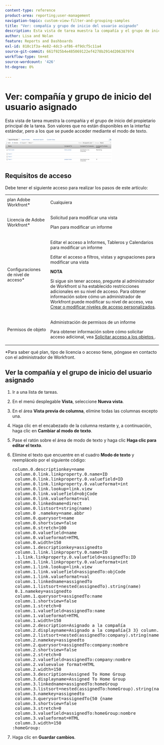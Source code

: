 ```yaml
---
content-type: reference
product-area: reporting;user-management
navigation-topic: custom-view-filter-and-grouping-samples
title: "Ver: compañía y grupo de inicio del usuario asignado"
description: Esta vista de tarea muestra la compañía y el grupo de inicio del propietario principal de la tarea. Son valores que no están disponibles en la interfaz estándar, pero a los que se puede acceder mediante el modo de texto.
author: Lisa and Nolan
feature: Reports and Dashboards
exl-id: 818c1f3a-4e82-4dc3-af86-4f9dcf5c11a4
source-git-commit: 661f925b4e485069122ef4278b2914d206387974
workflow-type: tm+mt
source-wordcount: '426'
ht-degree: 0%

---
```


# Ver: compañía y grupo de inicio del usuario asignado

Esta vista de tarea muestra la compañía y el grupo de inicio del propietario principal de la tarea. Son valores que no están disponibles en la interfaz estándar, pero a los que se puede acceder mediante el modo de texto.

![](assets/view--assigned-user-s-company-and-home-group-350x80.png)

## Requisitos de acceso

Debe tener el siguiente acceso para realizar los pasos de este artículo:

<table style="table-layout:auto"> 
 <col> 
 <col> 
 <tbody> 
  <tr> 
   <td role="rowheader">plan Adobe Workfront*</td> 
   <td> <p>Cualquiera</p> </td> 
  </tr> 
  <tr> 
   <td role="rowheader">Licencia de Adobe Workfront*</td> 
   <td> <p>Solicitud para modificar una vista </p>
   <p>Plan para modificar un informe</p> </td> 
  </tr> 
  <tr> 
   <td role="rowheader">Configuraciones de nivel de acceso*</td> 
   <td> <p>Editar el acceso a Informes, Tableros y Calendarios para modificar un informe</p> <p>Editar el acceso a filtros, vistas y agrupaciones para modificar una vista</p> <p><b>NOTA</b>

Si sigue sin tener acceso, pregunte al administrador de Workfront si ha establecido restricciones adicionales en su nivel de acceso. Para obtener información sobre cómo un administrador de Workfront puede modificar su nivel de acceso, vea <a href="../../../administration-and-setup/add-users/configure-and-grant-access/create-modify-access-levels.md" class="MCXref xref">Crear o modificar niveles de acceso personalizados</a>.</p> </td>
</tr> 
  <tr> 
   <td role="rowheader">Permisos de objeto</td> 
   <td> <p>Administración de permisos de un informe</p> <p>Para obtener información sobre cómo solicitar acceso adicional, vea <a href="../../../workfront-basics/grant-and-request-access-to-objects/request-access.md" class="MCXref xref">Solicitar acceso a los objetos </a>.</p> </td> 
  </tr> 
 </tbody> 
</table>

&#42;Para saber qué plan, tipo de licencia o acceso tiene, póngase en contacto con el administrador de Workfront.

## Ver la compañía y el grupo de inicio del usuario asignado

1. Ir a una lista de tareas.
1. En el menú desplegable **Vista**, seleccione **Nueva vista**.

1. En el área **Vista previa de columna**, elimine todas las columnas excepto una.
1. Haga clic en el encabezado de la columna restante y, a continuación, haga clic en **Cambiar al modo de texto**.
1. Pase el ratón sobre el área de modo de texto y haga clic **Haga clic para editar el texto**.
1. Elimine el texto que encuentre en el cuadro **Modo de texto** y reemplácelo por el siguiente código:
   <pre>column.0.descriptionkey=name<br> column.0.link.linkproperty.0.name=ID<br> column.0.link.linkproperty.0.valuefield=ID<br> column.0.link.linkproperty.0.valueformat=int<br> column.0.link.lookup=link.view<br> column.0.link.valuefield=objCode<br> column.0.link.valueformat=val<br> column.0.linkedname=direct<br> column.0.listsort=string(name)<br> column.0 .namekey=name.abbr<br> column.0.querysort=name<br> column.0.shortview=false<br> column.0.stretch=100<br> column.0.valuefield=name<br> column.0.valueformat=HTML<br> column.0.width=150<br> column.1.descriptionkey=assignedto<br> column.1.link.linkproperty.0.name=ID<br> .1.link.linkproperty.0.valuefield=assignedTo:ID<br> column.1.link.linkproperty.0.valueformat=int<br> column.1.link.lookup=link.view<br> column.1.link.valuefield=assignedTo:objCode<br> column.1.link.valueformat=val<br> column.1.linkedname=assignedTo<br> column.1.listsort=nested(assignedTo).string(name)<br> 0.1.namekey=assignedto<br> column.1.querysort=assignedTo:name<br> column.1.shortview=false<br> column.1.stretch=0<br> column.1.valuefield=assignedTo:name<br> column.1.valueformat=HTML<br> column.1.width=150<br> column.2.description=Asignado a la compañía<br> column.2.displayname=Asignado a la compañía{3 3} column.2.linkedname=assignedTo:company<br> column.2.listsort=nested(assignedTo:company).string(name)<br> column.2.namekey=assignedto<br> column.2.querysort=assignedTo:company:nombre<br> column.2.shortview=false<br> column.2.stretch=0<br> column.2.valuefield=assignedTo:company:nombre<br> column.2.valuevalue format=HTML<br> column.2.width=150<br> column.3.description=Assigned To Home Group<br> column.3.displayname=Assigned To Home Group<br> column.3.linkedname=assignedTo:homeGroup<br> column.3.listsort=nested(assignedTo:homeGroup).string(name)<br> column.3.namekey=assignedto<br> column.3.querysort=assignedTo{50 {name<br> column.3.shortview=false<br> column.3.stretch=0<br> column.3.valuefield=assignedTo:homeGroup:nombre<br> column.3.valueformat=HTML<br> column.3.width=150<br>:homeGroup:</pre>

1. Haga clic en **Guardar cambios**.
